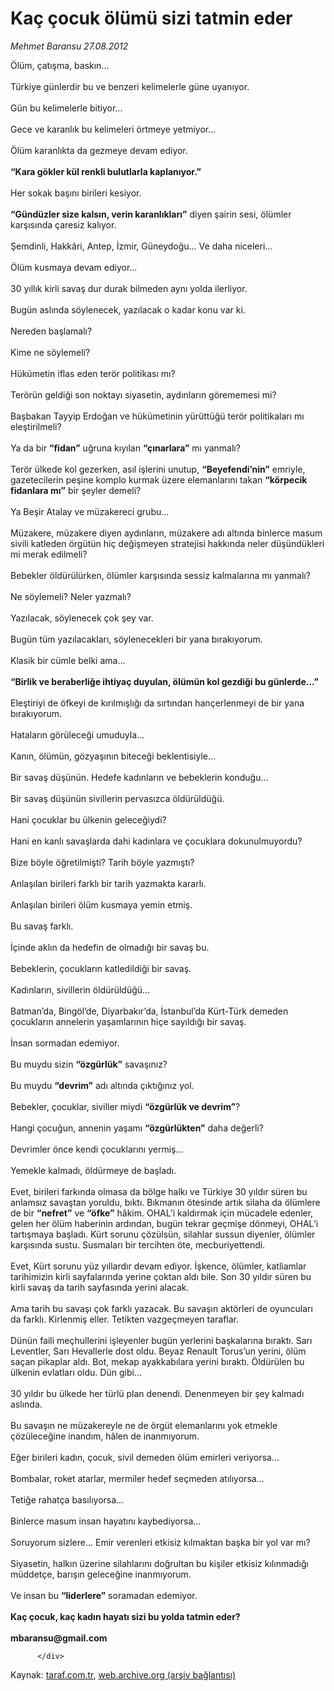 # Kaç çocuk ölümü sizi tatmin eder

*Mehmet Baransu 27.08.2012*

<div class="yazi">Ölüm, çatışma, baskın... <br/><br/>Türkiye günlerdir bu ve benzeri kelimelerle güne uyanıyor. <br/><br/>Gün bu kelimelerle bitiyor... <br/><br/>Gece ve karanlık bu kelimeleri örtmeye yetmiyor... <br/><br/>Ölüm karanlıkta da gezmeye devam ediyor. <b><br/><br/>“Kara gökler kül renkli bulutlarla kaplanıyor.”</b> <br/><br/>Her sokak başını birileri kesiyor. <b><br/><br/>“Gündüzler size kalsın, verin karanlıkları”</b> diyen şairin sesi, ölümler karşısında çaresiz kalıyor. <br/><br/>Şemdinli, Hakkâri, Antep, İzmir, Güneydoğu... Ve daha niceleri... <br/><br/>Ölüm kusmaya devam ediyor... <br/><br/>30 yıllık kirli savaş dur durak bilmeden aynı yolda ilerliyor. <br/><br/>Bugün aslında söylenecek, yazılacak o kadar konu var ki. <br/><br/>Nereden başlamalı? <br/><br/>Kime ne söylemeli? <br/><br/>Hükümetin iflas eden terör politikası mı? <br/><br/>Terörün geldiği son noktayı siyasetin, aydınların görememesi mi? <br/><br/>Başbakan Tayyip Erdoğan ve hükümetinin yürüttüğü terör politikaları mı eleştirilmeli? <br/><br/>Ya da bir <b>“fidan”</b> uğruna kıyılan <b>“çınarlara”</b> mı yanmalı? <br/><br/>Terör ülkede kol gezerken, asıl işlerini unutup, <b>“Beyefendi’nin”</b> emriyle, gazetecilerin peşine komplo kurmak üzere elemanlarını takan <b>“körpecik fidanlara mı”</b> bir şeyler demeli? <br/><br/>Ya Beşir Atalay ve müzakereci grubu... <br/><br/>Müzakere, müzakere diyen aydınların, müzakere adı altında binlerce masum sivili katleden örgütün hiç değişmeyen stratejisi hakkında neler düşündükleri mi merak edilmeli? <br/><br/>Bebekler öldürülürken, ölümler karşısında sessiz kalmalarına mı yanmalı? <br/><br/>Ne söylemeli? Neler yazmalı? <br/><br/>Yazılacak, söylenecek çok şey var. <br/><br/>Bugün tüm yazılacakları, söylenecekleri bir yana bırakıyorum. <br/><br/>Klasik bir cümle belki ama... <b><br/><br/>“Birlik ve beraberliğe ihtiyaç duyulan, ölümün kol gezdiği bu günlerde...”</b> <br/><br/>Eleştiriyi de öfkeyi de kırılmışlığı da sırtından hançerlenmeyi de bir yana bırakıyorum. <br/><br/>Hataların görüleceği umuduyla... <br/><br/>Kanın, ölümün, gözyaşının biteceği beklentisiyle... <br/><br/>Bir savaş düşünün. Hedefe kadınların ve bebeklerin konduğu... <br/><br/>Bir savaş düşünün sivillerin pervasızca öldürüldüğü. <br/><br/>Hani çocuklar bu ülkenin geleceğiydi? <br/><br/>Hani en kanlı savaşlarda dahi kadınlara ve çocuklara dokunulmuyordu? <br/><br/>Bize böyle öğretilmişti? Tarih böyle yazmıştı? <br/><br/>Anlaşılan birileri farklı bir tarih yazmakta kararlı. <br/><br/>Anlaşılan birileri ölüm kusmaya yemin etmiş. <br/><br/>Bu savaş farklı. <br/><br/>İçinde aklın da hedefin de olmadığı bir savaş bu. <br/><br/>Bebeklerin, çocukların katledildiği bir savaş. <br/><br/>Kadınların, sivillerin öldürüldüğü... <br/><br/>Batman’da, Bingöl’de, Diyarbakır’da, İstanbul’da Kürt-Türk demeden çocukların annelerin yaşamlarının hiçe sayıldığı bir savaş. <br/><br/>İnsan sormadan edemiyor. <br/><br/>Bu muydu sizin <b>“özgürlük”</b> savaşınız? <br/><br/>Bu muydu <b>“devrim”</b> adı altında çıktığınız yol. <br/><br/>Bebekler, çocuklar, siviller miydi <b>“özgürlük ve devrim”</b>? <br/><br/>Hangi çocuğun, annenin yaşamı <b>“özgürlükten”</b> daha değerli? <br/><br/>Devrimler önce kendi çocuklarını yermiş... <br/><br/>Yemekle kalmadı, öldürmeye de başladı. <br/><br/>Evet, birileri farkında olmasa da bölge halkı ve Türkiye 30 yıldır süren bu anlamsız savaştan yoruldu, bıktı. Bıkmanın ötesinde artık silaha da ölümlere de bir <b>“nefret”</b> ve <b>“öfke”</b> hâkim. OHAL’i kaldırmak için mücadele edenler, gelen her ölüm haberinin ardından, bugün tekrar geçmişe dönmeyi, OHAL’i tartışmaya başladı. Kürt sorunu çözülsün, silahlar sussun diyenler, ölümler karşısında sustu. Susmaları bir tercihten öte, mecburiyettendi. <br/><br/>Evet, Kürt sorunu yüz yıllardır devam ediyor. İşkence, ölümler, katliamlar tarihimizin kirli sayfalarında yerine çoktan aldı bile. Son 30 yıldır süren bu kirli savaş da tarih sayfasında yerini alacak. <br/><br/>Ama tarih bu savaşı çok farklı yazacak. Bu savaşın aktörleri de oyuncuları da farklı. Kirlenmiş eller. Tetikten vazgeçmeyen taraflar. <br/><br/>Dünün faili meçhullerini işleyenler bugün yerlerini başkalarına bıraktı. Sarı Leventler, Sarı Hevallerle dost oldu. Beyaz Renault Torus’un yerini, ölüm saçan pikaplar aldı. Bot, mekap ayakkabılara yerini bıraktı. Öldürülen bu ülkenin evlatları oldu. Dün gibi... <br/><br/>30 yıldır bu ülkede her türlü plan denendi. Denenmeyen bir şey kalmadı aslında. <br/><br/>Bu savaşın ne müzakereyle ne de örgüt elemanlarını yok etmekle çözüleceğine inandım, hâlen de inanmıyorum. <br/><br/>Eğer birileri kadın, çocuk, sivil demeden ölüm emirleri veriyorsa... <br/><br/>Bombalar, roket atarlar, mermiler hedef seçmeden atılıyorsa... <br/><br/>Tetiğe rahatça basılıyorsa... <br/><br/>Binlerce masum insan hayatını kaybediyorsa... <br/><br/>Soruyorum sizlere... Emir verenleri etkisiz kılmaktan başka bir yol var mı? <br/><br/>Siyasetin, halkın üzerine silahlarını doğrultan bu kişiler etkisiz kılınmadığı müddetçe, barışın geleceğine inanmıyorum. <br/><br/>Ve insan bu <b>“liderlere”</b> soramadan edemiyor. <b><br/><br/>Kaç çocuk, kaç kadın hayatı sizi bu yolda tatmin eder?</b> <b><br/><br/>mbaransu@gmail.com</b>  
                                    
          
          
          
          </div>

Kaynak: [taraf.com.tr](http://www.taraf.com.tr/mehmet-baransu/makale-kac-cocuk-olumu-sizi-tatmin-eder.htm), [web.archive.org (arşiv bağlantısı)](http://web.archive.org/web/20131107041246/http://www.taraf.com.tr/mehmet-baransu/makale-kac-cocuk-olumu-sizi-tatmin-eder.htm)
